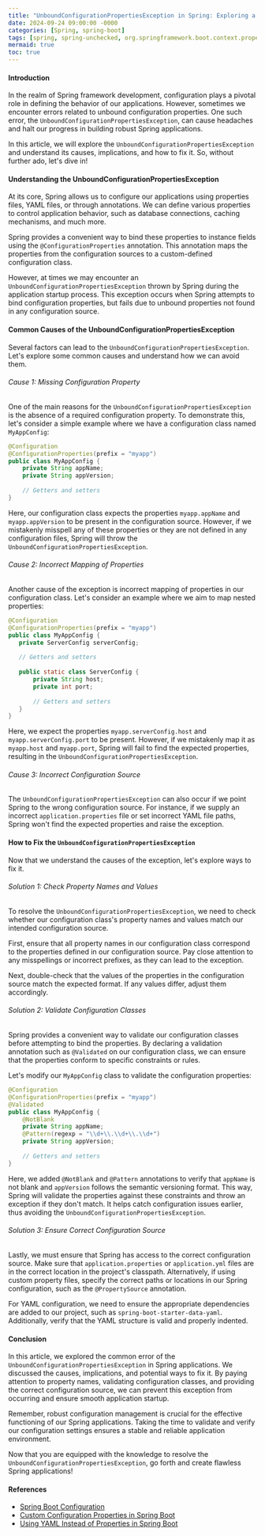```yaml
---
title: "UnboundConfigurationPropertiesException in Spring: Exploring a Common Configuration Error and How to Fix It"
date: 2024-09-24 09:00:00 -0000
categories: [Spring, spring-boot]
tags: [spring, spring-unchecked, org.springframework.boot.context.properties.bind]
mermaid: true
toc: true
---
```



#### Introduction

In the realm of Spring framework development, configuration plays a pivotal role in defining the behavior of our applications. However, sometimes we encounter errors related to unbound configuration properties. One such error, the `UnboundConfigurationPropertiesException`, can cause headaches and halt our progress in building robust Spring applications.

In this article, we will explore the `UnboundConfigurationPropertiesException` and understand its causes, implications, and how to fix it. So, without further ado, let's dive in!

#### Understanding the UnboundConfigurationPropertiesException

At its core, Spring allows us to configure our applications using properties files, YAML files, or through annotations. We can define various properties to control application behavior, such as database connections, caching mechanisms, and much more.

Spring provides a convenient way to bind these properties to instance fields using the `@ConfigurationProperties` annotation. This annotation maps the properties from the configuration sources to a custom-defined configuration class.

However, at times we may encounter an `UnboundConfigurationPropertiesException` thrown by Spring during the application startup process. This exception occurs when Spring attempts to bind configuration properties, but fails due to unbound properties not found in any configuration source.

#### Common Causes of the UnboundConfigurationPropertiesException

Several factors can lead to the `UnboundConfigurationPropertiesException`. Let's explore some common causes and understand how we can avoid them.

###### Cause 1: Missing Configuration Property

One of the main reasons for the `UnboundConfigurationPropertiesException` is the absence of a required configuration property. To demonstrate this, let's consider a simple example where we have a configuration class named `MyAppConfig`:

```java
@Configuration
@ConfigurationProperties(prefix = "myapp")
public class MyAppConfig {
    private String appName;
    private String appVersion;
  
    // Getters and setters
}
```

Here, our configuration class expects the properties `myapp.appName` and `myapp.appVersion` to be present in the configuration source. However, if we mistakenly misspell any of these properties or they are not defined in any configuration files, Spring will throw the `UnboundConfigurationPropertiesException`.

###### Cause 2: Incorrect Mapping of Properties

Another cause of the exception is incorrect mapping of properties in our configuration class. Let's consider an example where we aim to map nested properties:

 ```java
@Configuration
@ConfigurationProperties(prefix = "myapp")
public class MyAppConfig {
    private ServerConfig serverConfig;
  
    // Getters and setters
  
    public static class ServerConfig {
        private String host;
        private int port;
      
        // Getters and setters
    }
}
```

Here, we expect the properties `myapp.serverConfig.host` and `myapp.serverConfig.port` to be present. However, if we mistakenly map it as `myapp.host` and `myapp.port`, Spring will fail to find the expected properties, resulting in the `UnboundConfigurationPropertiesException`.

###### Cause 3: Incorrect Configuration Source

The `UnboundConfigurationPropertiesException` can also occur if we point Spring to the wrong configuration source. For instance, if we supply an incorrect `application.properties` file or set incorrect YAML file paths, Spring won't find the expected properties and raise the exception.

#### How to Fix the `UnboundConfigurationPropertiesException`

Now that we understand the causes of the exception, let's explore ways to fix it.

###### Solution 1: Check Property Names and Values

To resolve the `UnboundConfigurationPropertiesException`, we need to check whether our configuration class's property names and values match our intended configuration source.

First, ensure that all property names in our configuration class correspond to the properties defined in our configuration source. Pay close attention to any misspellings or incorrect prefixes, as they can lead to the exception.

Next, double-check that the values of the properties in the configuration source match the expected format. If any values differ, adjust them accordingly.

###### Solution 2: Validate Configuration Classes

Spring provides a convenient way to validate our configuration classes before attempting to bind the properties. By declaring a validation annotation such as `@Validated` on our configuration class, we can ensure that the properties conform to specific constraints or rules.

Let's modify our `MyAppConfig` class to validate the configuration properties:

```java
@Configuration
@ConfigurationProperties(prefix = "myapp")
@Validated
public class MyAppConfig {
    @NotBlank
    private String appName;
    @Pattern(regexp = "\\d+\\.\\d+\\.\\d+")
    private String appVersion;
  
    // Getters and setters
}
```

Here, we added `@NotBlank` and `@Pattern` annotations to verify that `appName` is not blank and `appVersion` follows the semantic versioning format. This way, Spring will validate the properties against these constraints and throw an exception if they don't match. It helps catch configuration issues earlier, thus avoiding the `UnboundConfigurationPropertiesException`.

###### Solution 3: Ensure Correct Configuration Source

Lastly, we must ensure that Spring has access to the correct configuration source. Make sure that `application.properties` or `application.yml` files are in the correct location in the project's classpath. Alternatively, if using custom property files, specify the correct paths or locations in our Spring configuration, such as the `@PropertySource` annotation.

For YAML configuration, we need to ensure the appropriate dependencies are added to our project, such as `spring-boot-starter-data-yaml`. Additionally, verify that the YAML structure is valid and properly indented.

#### Conclusion

In this article, we explored the common error of the `UnboundConfigurationPropertiesException` in Spring applications. We discussed the causes, implications, and potential ways to fix it. By paying attention to property names, validating configuration classes, and providing the correct configuration source, we can prevent this exception from occurring and ensure smooth application startup.

Remember, robust configuration management is crucial for the effective functioning of our Spring applications. Taking the time to validate and verify our configuration settings ensures a stable and reliable application environment.

Now that you are equipped with the knowledge to resolve the `UnboundConfigurationPropertiesException`, go forth and create flawless Spring applications!

#### References

- [Spring Boot Configuration](https://docs.spring.io/spring-boot/docs/current/reference/html/spring-boot-features.html#boot-features-external-config)
- [Custom Configuration Properties in Spring Boot](https://www.baeldung.com/spring-boot-custom-configuration-properties)
- [Using YAML Instead of Properties in Spring Boot](https://www.baeldung.com/spring-boot-yaml-vs-properties)
